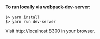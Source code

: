 #### To run locally via webpack-dev-server:
```
$> yarn install
$> yarn run dev-server
```
Visit http://localhost:8300 in your browser.